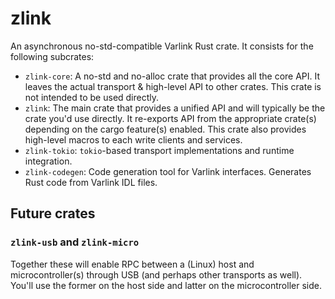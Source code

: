 # zlink

An asynchronous no-std-compatible Varlink Rust crate. It consists for the following subcrates:

* `zlink-core`: A no-std and no-alloc crate that provides all the core API. It leaves the actual
  transport & high-level API to other crates. This crate is not intended to be used directly.
* `zlink`: The main crate that provides a unified API and will typically be the crate you'd use
  directly. It re-exports API from the appropriate crate(s) depending on the cargo feature(s)
  enabled. This crate also provides high-level macros to each write clients and services.
* `zlink-tokio`: `tokio`-based transport implementations and runtime integration.
* `zlink-codegen`: Code generation tool for Varlink interfaces. Generates Rust code from Varlink
  IDL files.

## Future crates

### `zlink-usb` and `zlink-micro`

Together these will enable RPC between a (Linux) host and microcontroller(s) through USB (and
perhaps other transports as well). You'll use the former on the host side and latter on the
microcontroller side.
